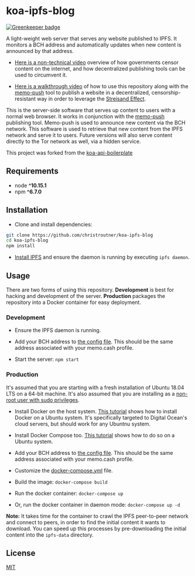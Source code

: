 # koa-ipfs-blog

[![Greenkeeper badge](https://badges.greenkeeper.io/christroutner/koa-ipfs-blog.svg)](https://greenkeeper.io/)

A light-weight web server that serves any website published to IPFS. It monitors a
BCH address and automatically updates when new content is announced by that
address.

- [Here is a non-technical video](https://www.youtube.com/watch?v=RlNVyatwd5M) overview
of how governments censor content on the internet, and how decentralized publishing
tools can be used to circumvent it.

- [Here is a walkthrough video](https://www.youtube.com/watch?v=Ez9YXpu_Chs&t=971s) of
how to use this repository along with
the [memo-push](https://github.com/christroutner/memo-push) tool to publish a
website in a decentralized, censorship-resistant way in order to leverage the
[Streisand Effect](https://en.wikipedia.org/wiki/Streisand_effect).

This is the server-side software that serves up content to users with a normal
web browser. It works in conjunction with
the [memo-push](https://github.com/christroutner/memo-push) publishing
tool. Memo-push is used to announce new content via the BCH network. This
software is used to retrieve that new content from the IPFS network and serve
it to users. Future versions
will also serve content directly to the Tor network as well, via a hidden service.

This project was forked from the [koa-api-boilerplate](https://github.com/christroutner/koa-api-boilerplate)


## Requirements
* node __^10.15.1__
* npm __^6.7.0__

## Installation
- Clone and install dependencies:
```bash
git clone https://github.com/christroutner/koa-ipfs-blog
cd koa-ipfs-blog
npm install
```

- [Install IPFS](https://docs.ipfs.io/introduction/install/) and ensure the
daemon is running by executing `ipfs daemon`.


## Usage
There are two forms of using this repository. **Development** is best for hacking
and development of the server. **Production** packages the repository into a
Docker container for easy deployment.


### Development

- Ensure the IPFS daemon is running.

- Add your BCH address
to [the config file](config/env/common.js). This
should be the same address associated with your memo.cash profile.

- Start the server: `npm start`

### Production
It's assumed that you are starting with a fresh installation of Ubuntu
18.04 LTS on a 64-bit machine.
It's also assumed that you are installing as a
[non-root user with sudo privileges](https://www.digitalocean.com/community/tutorials/initial-server-setup-with-ubuntu-18-04).

- Install Docker on the host system.
[This tutorial](https://www.digitalocean.com/community/tutorials/how-to-install-and-use-docker-on-ubuntu-16-04)
shows how to install Docker on a Ubuntu system. It's specifically targeted to
Digital Ocean's cloud servers, but should work for any Ubuntnu system.

- Install Docker Compose too.
[This tutorial](https://www.digitalocean.com/community/tutorials/how-to-install-docker-compose-on-ubuntu-16-04) shows how to do so on a Ubuntu system.

- Add your BCH address
to [the config file](production/common.js). This
should be the same address associated with your memo.cash profile.

- Customize the [docker-compose.yml](docker-compose.yml) file.

- Build the image: `docker-compose build`

- Run the docker container: `docker-compose up`

- Or, run the docker container in daemon mode: `docker-compose up -d`

**Note:** It takes time for the container to crawl the IPFS peer-to-peer network
and connect to peers, in order to find the initial content it wants to download.
You can speed up this processes by pre-downloading the initial content into the
`ipfs-data` directory.

## License
[MIT](LICENSE.md)
